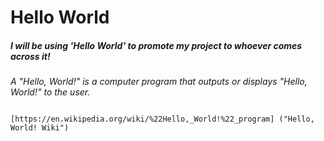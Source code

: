 # Hello World

##### I will be using 'Hello World' to promote my project to whoever comes across it!

*A "Hello, World!" is a computer program that outputs or displays "Hello, World!" to the user.*

                       [https://en.wikipedia.org/wiki/%22Hello,_World!%22_program] ("Hello, World! Wiki")

